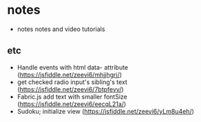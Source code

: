 # notes

- notes notes and video tutorials

## etc
- Handle events with html data- attribute (https://jsfiddle.net/zeevi6/mhjjhgrj/)
- get checked radio input's sibling's text (https://jsfiddle.net/zeevi6/7btpfevv/)
- Fabric.js add text with smaller fontSize (https://jsfiddle.net/zeevi6/eecqL21a/)
- Sudoku; initialize view (https://jsfiddle.net/zeevi6/yLm8u4eh/)
